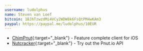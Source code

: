 ```yaml
---
username: ludolphus
name: Steven van Loef
bitcoin: 1BJhTzwzdMi4VCy2WDW8k6FsQtPM4wKAm3
paypal: https://paypal.me/ludolphus/10EUR
---
```

    
* [ChimPnut](https://itunes.apple.com/us/app/chimpnut/id1198300163?ls=1&mt=8){:target="_blank"} - Feature complete client for iOS
* [Nutcracker](http://nutcracker.console-app.net){:target="_blank"} - Try out the Pnut.io API

